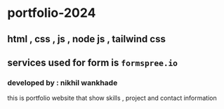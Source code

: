 # portfolio-2024

## html , css , js , node js , tailwind css

## services used for form is `formspree.io`

### developed by : nikhil wankhade

this is portfolio website that show skills , project and contact information
